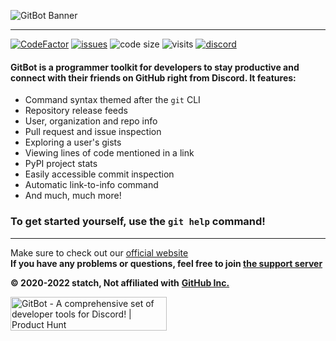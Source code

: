 ![GitBot Banner](https://media.discordapp.net/attachments/756583860736753774/834755493250727957/gitbot-light-color-nobg.png?width=1440&height=360)

_________________

[![CodeFactor](https://www.codefactor.io/repository/github/statch/gitbot/badge/main)](https://www.codefactor.io/repository/github/statch/gitbot/overview/main) [![issues](https://img.shields.io/github/issues/statch/gitbot)](https://github.com/statch/gitbot/issues) ![code size](https://img.shields.io/github/languages/code-size/statch/gitbot) ![visits](https://api.ghprofile.me/view?username=statch-gitbot&style=flat&label=visits) [![discord](https://img.shields.io/discord/737430006271311913.svg?label=&logo=discord&logoColor=ffffff&color=7389D8&labelColor=6A7EC2)](https://discord.gg/3e5fwpA)

#### GitBot is a programmer toolkit for developers to stay productive and connect with their friends on GitHub right from Discord. It features:

- Command syntax themed after the `git` CLI
- Repository release feeds
- User, organization and repo info
- Pull request and issue inspection
- Exploring a user's gists
- Viewing lines of code mentioned in a link
- PyPI project stats
- Easily accessible commit inspection
- Automatic link-to-info command
- And much, much more!

### To get started yourself, use the `git help` command!

_________________

Make sure to check out our [official website](https://statch.org/gitbot "Official GitBot website")  
**If you have any problems or questions, feel free to join [the support server](https://discord.statch.org)**

**© 2020-2022 statch, Not affiliated with** [**GitHub Inc.**](https://github.com/)

<a href="https://www.producthunt.com/posts/gitbot?utm_source=badge-featured&utm_medium=badge&utm_souce=badge-gitbot" target="_blank"><img src="https://api.producthunt.com/widgets/embed-image/v1/featured.svg?post_id=349469&theme=dark" alt="GitBot - A&#0032;comprehensive&#0032;set&#0032;of&#0032;developer&#0032;tools&#0032;for&#0032;Discord&#0033; | Product Hunt" style="width: 250px; height: 54px;" width="250" height="54" /></a>
